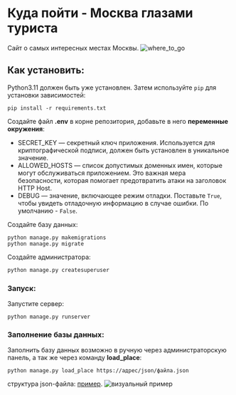 # Куда пойти - Москва глазами туриста
Сайт о самых интересных местах Москвы.
![where_to_go](https://i.ibb.co/FV0ZMGV/stranica.png)
## Как установить:
Python3.11 должен быть уже установлен. 
Затем используйте `pip`  для установки зависимостей:
```shell
pip install -r requirements.txt
```
Создайте файл **.env** в корне репозитория, добавьте в него **переменные окружения**:
- SECRET_KEY — секретный ключ приложения. Используется для криптографической подписи, должен быть установлен в уникальное значение.
- ALLOWED_HOSTS — список допустимых доменных имен, которые могут обслуживаться приложением. Это важная мера безопасности, которая помогает предотвратить атаки на заголовок HTTP Host.
- DEBUG — значение, включающее режим отладки. Поставьте `True`, чтобы увидеть отладочную информацию в случае ошибки. По умолчанию - `False`.

Создайте базу данных:
```shell
python manage.py makemigrations
python manage.py migrate
```
Создайте администратора:
```sh
python manage.py createsuperuser
```

### Запуск:
Запустите сервер:
```shell
python manage.py runserver
```
### Заполнение базы данных:
Заполнить базу данных возможно в ручную через администраторскую панель, а так же через команду **load_place**:
```shell
python manage.py load_place https://адрес/json/файла.json
```
структура json-файла: [пример](https://raw.githubusercontent.com/devmanorg/where-to-go-places/master/places/%D0%92%D0%BE%D0%B4%D0%BE%D0%BF%D0%B0%D0%B4%20%D0%A0%D0%B0%D0%B4%D1%83%D0%B6%D0%BD%D1%8B%D0%B9.json).
![визуальный пример](https://i.ibb.co/dgZt0z2/image.png)
